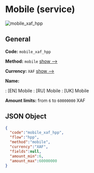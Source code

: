 
# Mobile (service) 
![mobile_xaf_hpp](https://static.openfintech.io/payment_methods/mobile_xaf_hpp/logo.svg?w=400&c=v0.59.26#w200)  

## General 
 
**Code:** `mobile_xaf_hpp` 
 
**Method:** `mobile` 
 [show -->](/payment-methods/mobile/) 
 
**Currency:** `XAF` [show -->](/currencies/XAF/) 
 
**Name:** 
 
:	[EN] Mobile 
:	[RU] Mobile 
:	[UK] Mobile 
 
**Amount limits:** from `6` to `60000000` XAF 

## JSON Object 

```json
{
  "code":"mobile_xaf_hpp",
  "flow":"hpp",
  "method":"mobile",
  "currency":"XAF",
  "fields":null,
  "amount_min":6,
  "amount_max":60000000
}
```  
